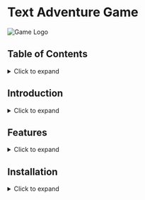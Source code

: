 # Text Adventure Game

![Game Logo](./res/jackfrost.jpg)

## Table of Contents
<details>
<summary>Click to expand</summary>

- [Introduction](#introduction)
- [Features](#features)
- [Installation](#installation)
- [Usage](#usage)
- [Gameplay](#gameplay)
- [Customization](#customization)
- [License](#license)
- [Credits](#credits)

</details>

## Introduction
<details>
<summary>Click to expand</summary>

This is a simple text-based adventure game built with Java Swing. Players navigate through a fantasy world, interacting with characters, exploring locations, and engaging in combat with monsters.

</details>

## Features
<details>
<summary>Click to expand</summary>

- **Interactive GUI**: Navigate through the game world using buttons.
- **Combat System**: Fight monsters and manage your health.
- **Dynamic Story**: Multiple choices lead to different outcomes.
- **Item Collection**: Find and use items like weapons to enhance your abilities.

</details>

## Installation
<details>
<summary>Click to expand</summary>

1. **Clone the repository**:
   ```bash
   git clone https://github.com/yourusername/text-adventure-game.git
